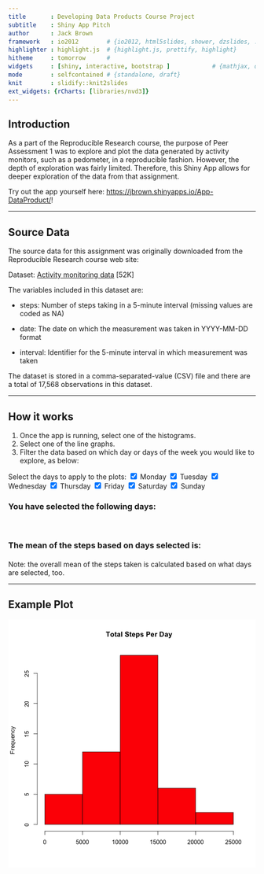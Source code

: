 ```yaml
---
title       : Developing Data Products Course Project
subtitle    : Shiny App Pitch
author      : Jack Brown
framework   : io2012        # {io2012, html5slides, shower, dzslides, ...}
highlighter : highlight.js  # {highlight.js, prettify, highlight}
hitheme     : tomorrow      # 
widgets     : [shiny, interactive, bootstrap ]            # {mathjax, quiz, bootstrap}
mode        : selfcontained # {standalone, draft}
knit        : slidify::knit2slides
ext_widgets: {rCharts: [libraries/nvd3]}
---
```

    
## Introduction
    
As a part of the Reproducible Research course, the purpose of Peer Assessment 1 was to explore and plot the data generated by activity monitors, such as a pedometer, in a reproducible fashion.  However, the depth of exploration was fairly limited.  Therefore, this Shiny App allows for deeper exploration of the data from that assignment.

Try out the app yourself here: <a href="https://jbrown.shinyapps.io/App-DataProduct/">https://jbrown.shinyapps.io/App-DataProduct/</a>!
    

---
    
## Source Data
    
The source data for this assignment was originally downloaded from the Reproducible Research course web site:
    
Dataset: <a href="https://d396qusza40orc.cloudfront.net/repdata%2Fdata%2Factivity.zip">Activity monitoring data</a> [52K]

The variables included in this dataset are:
    
- steps: Number of steps taking in a 5-minute interval (missing values are coded as NA)

- date: The date on which the measurement was taken in YYYY-MM-DD format

- interval: Identifier for the 5-minute interval in which measurement was taken

The dataset is stored in a comma-separated-value (CSV) file and there are a total of 17,568 observations in this dataset.


--- 
    
## How it works
    
1. Once the app is running, select one of the histograms.
2. Select one of the line graphs.
3. Filter the data based on which day or days of the week you would like to explore, as below:
    
<div class="row-fluid">
  <div class="span4">
    <form class="well">
      <div id="days" class="control-group shiny-input-checkboxgroup">
        <label class="control-label" for="days">Select the days to apply to the plots:</label>
        <label class="checkbox ">
          <input type="checkbox" name="days" id="days1" value="Monday" checked="checked"/>
          <span>Monday</span>
        </label>
        <label class="checkbox ">
          <input type="checkbox" name="days" id="days2" value="Tuesday" checked="checked"/>
          <span>Tuesday</span>
        </label>
        <label class="checkbox ">
          <input type="checkbox" name="days" id="days3" value="Wednesday" checked="checked"/>
          <span>Wednesday</span>
        </label>
        <label class="checkbox ">
          <input type="checkbox" name="days" id="days4" value="Thursday" checked="checked"/>
          <span>Thursday</span>
        </label>
        <label class="checkbox ">
          <input type="checkbox" name="days" id="days5" value="Friday" checked="checked"/>
          <span>Friday</span>
        </label>
        <label class="checkbox ">
          <input type="checkbox" name="days" id="days6" value="Saturday" checked="checked"/>
          <span>Saturday</span>
        </label>
        <label class="checkbox ">
          <input type="checkbox" name="days" id="days7" value="Sunday" checked="checked"/>
          <span>Sunday</span>
        </label>
      </div>
    </form>
  </div>
  <div class="span8">
    <h3>You have selected the following days:</h3>
    <h4 id="text1" class="shiny-html-output"></h4>
    <br/>
    <h3>The mean of the steps based on days selected is:</h3>
    <h4 id="text2" class="shiny-html-output"></h4>
  </div>
</div>

Note: the overall mean of the steps taken is calculated based on what days are selected, too.

---
    
## Example Plot

![plot of chunk histogram](assets/fig/histogram-1.png) 

